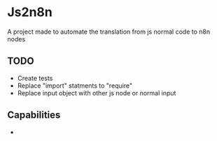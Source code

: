 # Js2n8n

A project made to automate the translation from js normal code to n8n nodes


## TODO
-  Create tests
- Replace "import" statments to "require"
-  Replace input object with other js node or normal input

## Capabilities
-  